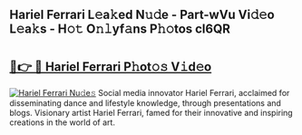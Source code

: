 ## Hariel Ferrari L𝚎a𝚔ed N𝚞𝚍e - Part-wVu Vi𝚍𝚎o L𝚎a𝚔s - H𝚘𝚝 O𝚗𝚕yf𝚊ns P𝚑𝚘tos cl6QR

# <h2><a href="http://kfc4zh.oniu.top/?m=Hariel+Ferrari">🔗👉 🔴 Hariel Ferrari P𝚑ot𝚘𝚜 V𝚒d𝚎o</a></h2>

[![Hariel Ferrari Nu𝚍e𝚜](https://i.imgur.com/0qMVB7G.gif)](http://kfc4zh.oniu.top/?m=Hariel+Ferrari)
Social media innovator Hariel Ferrari, acclaimed for disseminating dance and lifestyle knowledge, through presentations and blogs. Visionary artist Hariel Ferrari, famed for their innovative and inspiring creations in the world of art.  
